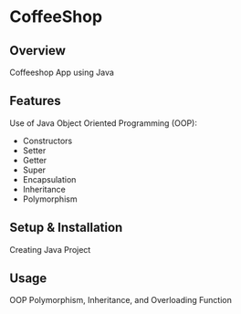 # CoffeeShop

## Overview
Coffeeshop App using Java

## Features
Use of Java Object Oriented Programming (OOP):
- Constructors
- Setter
- Getter
- Super
- Encapsulation
- Inheritance
- Polymorphism


## Setup & Installation 
Creating Java Project

## Usage
OOP Polymorphism, Inheritance, and Overloading Function

